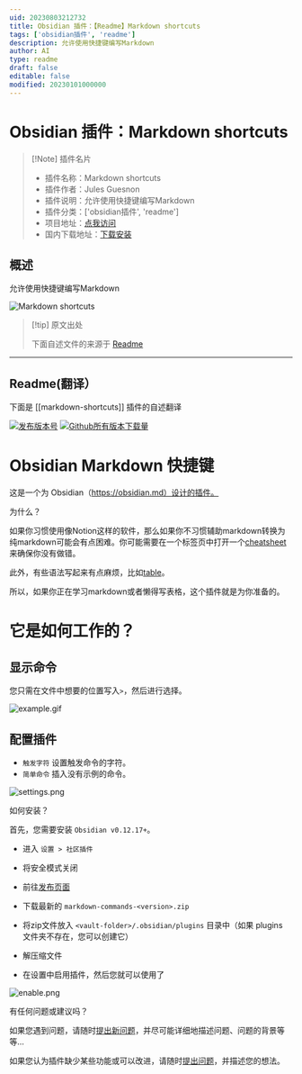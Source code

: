 ```yaml
---
uid: 20230803212732
title: Obsidian 插件：【Readme】Markdown shortcuts
tags: ['obsidian插件', 'readme']
description: 允许使用快捷键编写Markdown
author: AI
type: readme
draft: false
editable: false
modified: 20230101000000
---
```


# Obsidian 插件：Markdown shortcuts

> [!Note] 插件名片
> - 插件名称：Markdown shortcuts
> - 插件作者：Jules Guesnon
> - 插件说明：允许使用快捷键编写Markdown
> - 插件分类：['obsidian插件', 'readme']
> - 项目地址：[点我访问](https://github.com/JulesGuesnon/obsidian-markdown-shortcuts)
> - 国内下载地址：[下载安装](https://pkmer.cn/products/plugin/pluginMarket/?markdown-shortcuts)

## 概述

允许使用快捷键编写Markdown

![Markdown shortcuts](https://cdn.pkmer.cn/covers/markdown-shortcuts.gif!pkmer)

> [!tip] 原文出处
> 
>下面自述文件的来源于 [Readme](https://ghproxy.net/https://raw.githubusercontent.com/JulesGuesnon/obsidian-markdown-shortcuts/master/README.md)
> 

---

## Readme(翻译）

下面是 [[markdown-shortcuts]] 插件的自述翻译



[![发布版本号](https://img.shields.io/github/release/JulesGuesnon/obsidian-markdown-commands.svg)](https://GitHub.com/Naereen/StrapDown.js/releases/) [![Github所有版本下载量](https://img.shields.io/github/downloads/JulesGuesnon/obsidian-markdown-commands/total.svg)](https://GitHub.com/Naereen/StrapDown.js/releases/)
# Obsidian Markdown 快捷键

这是一个为 Obsidian（https://obsidian.md）设计的插件。

为什么？

如果你习惯使用像Notion这样的软件，那么如果你不习惯辅助markdown转换为纯markdown可能会有点困难。你可能需要在一个标签页中打开一个[cheatsheet](https://www.markdownguide.org/cheat-sheet/)来确保你没有做错。 

此外，有些语法写起来有点麻烦，比如[table](https://www.markdownguide.org/cheat-sheet/#extended-syntax)。

所以，如果你正在学习markdown或者懒得写表格，这个插件就是为你准备的。

# 它是如何工作的？

## 显示命令

您只需在文件中想要的位置写入`>`，然后进行选择。

![example.gif](./images/example.gif)

## 配置插件

-   `触发字符` 设置触发命令的字符。
-   `简单命令` 插入没有示例的命令。

![settings.png](./images/settings.png)

如何安装？

首先，您需要安装 `Obsidian v0.12.17+`。

-   进入 `设置 > 社区插件`

-   将安全模式关闭

-   前往[发布页面](https://github.com/JulesGuesnon/obsidian-markdown-commands/releases)

-   下载最新的 `markdown-commands-<version>.zip`

-   将zip文件放入 `<vault-folder>/.obsidian/plugins` 目录中（如果 plugins 文件夹不存在，您可以创建它）

-   解压缩文件

-   在设置中启用插件，然后您就可以使用了

![enable.png](./images/enable.png)

有任何问题或建议吗？

如果您遇到问题，请随时[提出新问题](https://github.com/JulesGuesnon/obsidian-markdown-commands/issues/new)，并尽可能详细地描述问题、问题的背景等等...

如果您认为插件缺少某些功能或可以改进，请随时[提出问题](https://github.com/JulesGuesnon/obsidian-markdown-commands/issues/new)，并描述您的想法。



